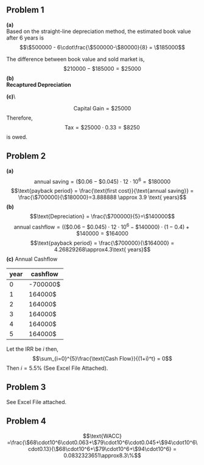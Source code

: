 ## Problem 1

**(a)**\
Based on the straight-line depreciation method, the estimated book value after 6 years is
$$\$500000 - 6\cdot\frac{\$500000-\$80000}{8} = \$185000$$

The difference between book value and sold market is,
$$\$210000-\$185000 = \$25000$$
**(b)**\
**Recaptured Depreciation**

**(c)**\

$$\text{Capital Gain} = \$25000$$
Therefore,
$$\text{Tax} = \$25000 \cdot 0.33 = \$8250$$
is owed.

## Problem 2

**(a)**
$$\text{annual saving} = (\$0.06-\$0.045)\cdot 12\cdot10^6 = \$180000$$
$$\text{payback period} = \frac{\text{first cost}}{\text{annual saving}} = \frac{\$700000}{\$180000}=3.888888 \approx 3.9 \text{ years}$$
**(b)**
$$\text{Depreciation} = \frac{\$700000}{5}=\$140000$$
$$\text{annual cashflow} = ((\$0.06-\$0.045)\cdot12\cdot10^6-\$140000)\cdot(1-0.4)+\$140000 = \$164000$$
$$\text{payback period} = \frac{\$700000}{\$164000} = 4.26829268\approx4.3\text{ years}$$
**(c)**
Annual Cashflow

| year | cashflow  |
| ---- | --------- |
| 0    | -700000\$ |
| 1    | 164000\$  |
| 2    | 164000\$  |
| 3    | 164000\$  |
| 4    | 164000\$  |
| 5    | 164000\$  |

Let the IRR be $i$ then,
$$\sum_{i=0}^{5}\frac{\text{Cash Flow}}{(1+i)^t} = 0$$
Then $i =5.5\%$ (See Excel File Attached).

## Problem 3

See Excel File attached.


## Problem 4

$$\text{WACC} =\frac{\$68\cdot10^6\cdot0.063+\$79\cdot10^6\cdot0.045+\$94\cdot10^6\cdot0.13}{\$68\cdot10^6+\$79\cdot10^6+\$94\cdot10^6} = 0.0832323651\approx8.3\%$$
